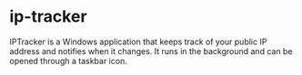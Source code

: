 # ip-tracker

IPTracker is a Windows application that keeps track of your public IP address and notifies when it changes. It runs in the background and can be opened through a taskbar icon.
